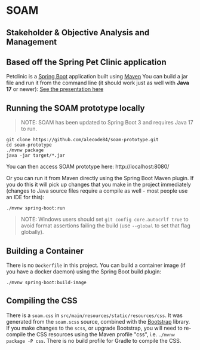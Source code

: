 # SOAM
## Stakeholder & Objective Analysis and Management



## Based off the Spring Pet Clinic application
Petclinic is a [Spring Boot](https://spring.io/guides/gs/spring-boot) application built using [Maven](https://spring.io/guides/gs/maven/)  You can build a jar file and run it from the command line (it should work just as well with __Java 17__ or newer):
<a href="https://speakerdeck.com/michaelisvy/spring-petclinic-sample-application">See the presentation here</a>

## Running the SOAM prototype locally
> NOTE: SOAM has been updated to Spring Boot 3 and requires Java 17 to run.
```
git clone https://github.com/alecode84/soam-prototype.git
cd soam-prototype
./mvnw package
java -jar target/*.jar
```

You can then access SOAM prototype here: http://localhost:8080/


Or you can run it from Maven directly using the Spring Boot Maven plugin. If you do this it will pick up changes that you make in the project immediately (changes to Java source files require a compile as well - most people use an IDE for this):

```
./mvnw spring-boot:run
```

> NOTE: Windows users should set `git config core.autocrlf true` to avoid format assertions failing the build (use `--global` to set that flag globally).


## Building a Container

There is no `Dockerfile` in this project. You can build a container image (if you have a docker daemon) using the Spring Boot build plugin:

```
./mvnw spring-boot:build-image
```


## Compiling the CSS
There is a `soam.css` in `src/main/resources/static/resources/css`. It was generated from the `soam.scss` source, combined with the [Bootstrap](https://getbootstrap.com/) library. If you make changes to the `scss`, or upgrade Bootstrap, you will need to re-compile the CSS resources using the Maven profile "css", i.e. `./mvnw package -P css`. There is no build profile for Gradle to compile the CSS.

